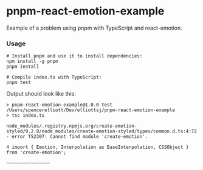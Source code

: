 # pnpm-react-emotion-example
Example of a problem using pnpm with TypeScript and react-emotion.

### Usage

```shell
# Install pnpm and use it to install dependencies:
npm install -g pnpm
pnpm install

# Compile index.ts with TypeScript:
pnpm test
```

Output should look like this:

```
> pnpm-react-emotion-example@1.0.0 test /Users/spencerelliott/Dev/elliottsj/pnpm-react-emotion-example
> tsc index.ts

node_modules/.registry.npmjs.org/create-emotion-styled/9.2.8/node_modules/create-emotion-styled/types/common.d.ts:4:72 - error TS2307: Cannot find module 'create-emotion'.

4 import { Emotion, Interpolation as BaseInterpolation, CSSObject } from 'create-emotion';
                                                                         ~~~~~~~~~~~~~~~~
```
